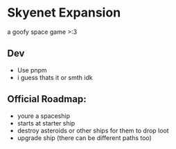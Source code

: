 # Skyenet Expansion

a goofy space game >:3

## Dev

- Use pnpm
- i guess thats it or smth idk

## Official Roadmap:

- youre a spaceship
- starts at starter ship
- destroy asteroids or other ships for them to drop loot
- upgrade ship (there can be different paths too)
